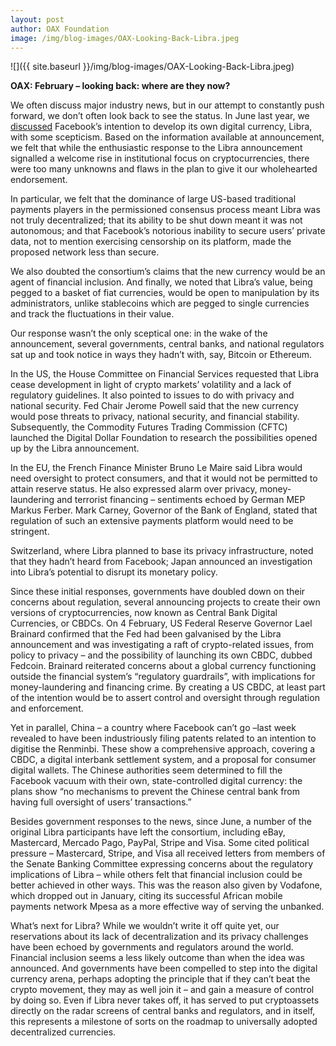 ```yaml
---
layout: post
author: OAX Foundation
image: /img/blog-images/OAX-Looking-Back-Libra.jpeg
---
```


![]({{ site.baseurl }}/img/blog-images/OAX-Looking-Back-Libra.jpeg)

<b>OAX: February – looking back: where are they now?</b>

We often discuss major industry news, but in our attempt to constantly push forward, we don’t often look back to see the status. In June last year, we <a href="https://www.oax.org/2019/06/27/Libra-the-Devil-is-in-the-details.html">discussed</a> Facebook’s intention to develop its own digital currency, Libra, with some scepticism.  Based on the information available at announcement, we felt that while the enthusiastic response to the Libra announcement signalled a welcome rise in institutional focus on cryptocurrencies, there were too many unknowns and flaws in the plan to give it our wholehearted endorsement.  

In particular, we felt that the dominance of large US-based traditional payments players in the permissioned consensus process meant Libra was not truly decentralized; that its ability to be shut down meant it was not autonomous; and that Facebook’s notorious inability to secure users’ private data, not to mention exercising censorship on its platform, made the proposed network less than secure. 

We also doubted the consortium’s claims that the new currency would be an agent of financial inclusion. And finally, we noted that Libra’s value, being pegged to a basket of fiat currencies, would be open to manipulation by its administrators, unlike stablecoins which are pegged to single currencies and track the fluctuations in their value.  

Our response wasn’t the only sceptical one: in the wake of the announcement, several governments, central banks, and national regulators sat up and took notice in ways they hadn’t with, say, Bitcoin or Ethereum.  

In the US, the House Committee on Financial Services requested that Libra cease development in light of crypto markets’ volatility and a lack of regulatory guidelines.  It also pointed to issues to do with privacy and national security.  Fed Chair Jerome Powell said that the new currency would pose threats to privacy, national security, and financial stability.  Subsequently, the Commodity Futures Trading Commission (CFTC) launched the Digital Dollar Foundation to research the possibilities opened up by the Libra announcement.  

In the EU, the French Finance Minister Bruno Le Maire said Libra would need oversight to protect consumers, and that it would not be permitted to attain reserve status.  He also expressed alarm over privacy, money-laundering and terrorist financing – sentiments echoed by German MEP Markus Ferber.  Mark Carney, Governor of the Bank of England, stated that regulation of such an extensive payments platform would need to be stringent.  

Switzerland, where Libra planned to base its privacy infrastructure, noted that they hadn’t heard from Facebook; Japan announced an investigation into Libra’s potential to disrupt its monetary policy.  

Since these initial responses, governments have doubled down on their concerns about regulation, several announcing projects to create their own versions of cryptocurrencies, now known as Central Bank Digital Currencies, or CBDCs.  On 4 February, US Federal Reserve Governor Lael Brainard confirmed that the Fed had been galvanised by the Libra announcement and was investigating a raft of crypto-related issues, from policy to privacy – and the possibility of launching its own CBDC, dubbed Fedcoin. Brainard reiterated concerns about a global currency functioning outside the financial system’s “regulatory guardrails”, with implications for money-laundering and financing crime.  By creating a US CBDC, at least part of the intention would be to assert control and oversight through regulation and enforcement.  

Yet in parallel, China – a country where Facebook can’t go –last week revealed to have been industriously filing patents related to an intention to digitise the Renminbi.  These show a comprehensive approach, covering a CBDC, a digital interbank settlement system, and a proposal for consumer digital wallets.  The Chinese authorities seem determined to fill the Facebook vacuum with their own, state-controlled digital currency: the plans show “no mechanisms to prevent the Chinese central bank from having full oversight of users’ transactions.” 

Besides government responses to the news, since June, a number of the original Libra participants have left the consortium, including eBay, Mastercard, Mercado Pago, PayPal, Stripe and Visa. Some cited political pressure – Mastercard, Stripe, and Visa all received letters from members of the Senate Banking Committee expressing concerns about the regulatory implications of Libra – while others felt that financial inclusion could be better achieved in other ways. This was the reason also given by Vodafone, which dropped out in January, citing its successful African mobile payments network Mpesa as a more effective way of serving the unbanked.  

What’s next for Libra?  While we wouldn’t write it off quite yet, our reservations about its lack of decentralization and its privacy challenges have been echoed by governments and regulators around the world.  Financial inclusion seems a less likely outcome than when the idea was announced.  And governments have been compelled to step into the digital currency arena, perhaps adopting the principle that if they can’t beat the crypto movement, they may as well join it – and gain a measure of control by doing so.  Even if Libra never takes off, it has served to put cryptoassets directly on the radar screens of central banks and regulators, and in itself, this represents a milestone of sorts on the roadmap to universally adopted decentralized currencies.   